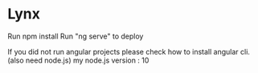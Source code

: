 # Lynx

Run npm install
Run "ng serve" to deploy


If you did not run angular projects please check how to install angular cli. (also need node.js)
my node.js version : 10
